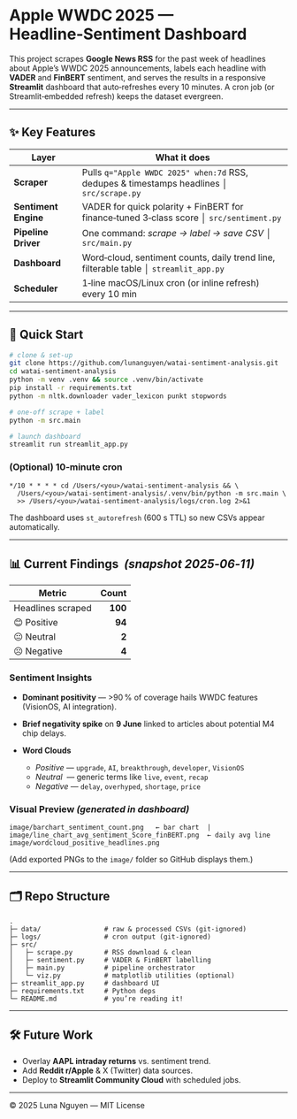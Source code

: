 # Apple WWDC 2025 — Headline‑Sentiment Dashboard 

This project scrapes **Google News RSS** for the past week of headlines about Apple’s WWDC 2025 announcements, labels each headline with **VADER** and **FinBERT** sentiment, and serves the results in a responsive **Streamlit** dashboard that auto‑refreshes every 10 minutes. A cron job (or Streamlit‑embedded refresh) keeps the dataset evergreen.

---

## ✨ Key Features

| Layer                | What it does                                                                              |
| -------------------- | ----------------------------------------------------------------------------------------- |
| **Scraper**          | Pulls `q="Apple WWDC 2025" when:7d` RSS, dedupes & timestamps headlines │ `src/scrape.py` |
| **Sentiment Engine** | VADER for quick polarity + FinBERT for finance‑tuned 3‑class score │ `src/sentiment.py`   |
| **Pipeline Driver**  | One command: _scrape → label → save CSV_ │ `src/main.py`                                  |
| **Dashboard**        | Word‑cloud, sentiment counts, daily trend line, filterable table │ `streamlit_app.py`     |
| **Scheduler**        | 1‑line macOS/Linux cron (or inline refresh) every 10 min                                  |

---

## 🚀 Quick Start

```bash
# clone & set‑up
git clone https://github.com/lunanguyen/watai-sentiment-analysis.git
cd watai-sentiment-analysis
python -m venv .venv && source .venv/bin/activate
pip install -r requirements.txt
python -m nltk.downloader vader_lexicon punkt stopwords

# one‑off scrape + label
python -m src.main

# launch dashboard
streamlit run streamlit_app.py
```

### (Optional) 10‑minute cron

```cron
*/10 * * * * cd /Users/<you>/watai-sentiment-analysis && \
  /Users/<you>/watai-sentiment-analysis/.venv/bin/python -m src.main \
  >> /Users/<you>/watai-sentiment-analysis/logs/cron.log 2>&1
```

The dashboard uses `st_autorefresh` (600 s TTL) so new CSVs appear automatically.

---

## 📊 Current Findings  *(snapshot 2025‑06‑11)*

| Metric            |   Count |
| ----------------- | ------: |
| Headlines scraped | **100** |
| 😊 Positive       |  **94** |
| 😐 Neutral        |   **2** |
| ☹️ Negative       |   **4** |

### Sentiment Insights

- **Dominant positivity** — >90 % of coverage hails WWDC features (VisionOS, AI integration).
- **Brief negativity spike** on **9 June** linked to articles about potential M4 chip delays.
- **Word Clouds**

  - *Positive* — `upgrade`, `AI`, `breakthrough`, `developer`, `VisionOS`
  - *Neutral*  — generic terms like `live`, `event`, `recap`
  - _Negative_ — `delay`, `overhyped`, `shortage`, `price`

### Visual Preview _(generated in dashboard)_

```
image/barchart_sentiment_count.png   ← bar chart  |  image/line_chart_avg_sentiment_Score_finBERT.png  ← daily avg line
image/wordcloud_positive_headlines.png
```

(Add exported PNGs to the `image/` folder so GitHub displays them.)

---

## 🗂 Repo Structure

```
.
├─ data/                # raw & processed CSVs (git‑ignored)
├─ logs/                # cron output (git‑ignored)
├─ src/
│   ├─ scrape.py        # RSS download & clean
│   ├─ sentiment.py     # VADER & FinBERT labelling
│   ├─ main.py          # pipeline orchestrator
│   └─ viz.py           # matplotlib utilities (optional)
├─ streamlit_app.py     # dashboard UI
├─ requirements.txt     # Python deps
└─ README.md            # you’re reading it!
```

---

## 🛠 Future Work

- Overlay **AAPL intraday returns** vs. sentiment trend.
- Add **Reddit r/Apple** & X (Twitter) data sources.
- Deploy to **Streamlit Community Cloud** with scheduled jobs.

---

© 2025 Luna Nguyen — MIT License
